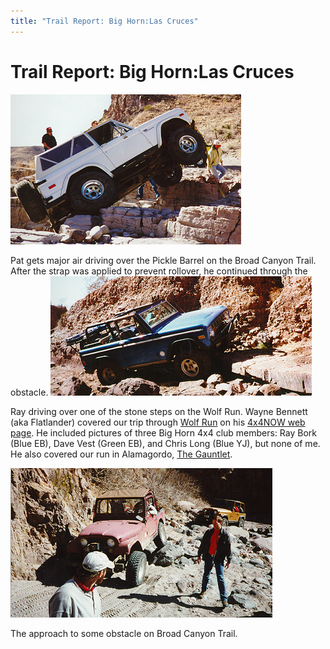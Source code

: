 ```yaml
---
title: "Trail Report: Big Horn:Las Cruces"
---
```

# Trail Report: Big Horn:Las Cruces

![Pat's Bronco](../../img/terry/trail/lc971.jpg)

Pat gets major air driving over the Pickle Barrel on the Broad Canyon Trail. After the strap was applied to prevent rollover, he continued through the obstacle. ![Ray's Bronco](../../img/terry/trail/lc972.jpg)

Ray driving over one of the stone steps on the Wolf Run. Wayne Bennett (aka Flatlander) covered our trip through [Wolf Run](https://www.4X4NOW.com/nmlc7c.md) on his [4x4NOW web page](https://www.4X4NOW.com/). He included pictures of three Big Horn 4x4 club members: Ray Bork (Blue EB), Dave Vest (Green EB), and Chris Long (Blue YJ), but none of me. He also covered our run in Alamagordo, [The Gauntlet](https://www.4X4NOW.com/trnmg.md). 

![Terry's CJ](../../img/terry/trail/lc973.jpg)

The approach to some obstacle on Broad Canyon Trail.